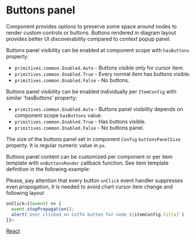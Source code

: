# Buttons panel

Component provides options to preserve some space around nodes to render custom controls or buttons. Buttons rendered in diagram layout provides better UI discoverability compared to context popup panel.

Buttons panel visibility can be enabled at component scope with `hasButtons` property:
* `primitives.common.Enabled.Auto` - Buttons visible only for cursor item.
* `primitives.common.Enabled.True` - Every normal item has buttons visible.
* `primitives.common.Enabled.False` - No buttons.

Buttons panel visibility can be enabled individually per `ItemConfig` with similar 'hasButtons' property:
* `primitives.common.Enabled.Auto` - Buttons panel visibility depends on component scope `hasButtons` value.
* `primitives.common.Enabled.True` - Has buttons visible.
* `primitives.common.Enabled.False` - No buttons panel.

The size of the buttons panel set in component `Config` `buttonsPanelSize` property. It is regular numeric value in `px`.

Buttons panel content can be customized per component or per item template with `onButtonsRender` callback function. See item template definition in the following example:

Please, pay attention that every button `onClick` event handler suppresses even propogation, it is needed to avoid chart cursor item change and following layout

```JavaScript
onClick={(event) => {
  event.stopPropagation();
  alert(`User clicked on Coffe button for node ${itemConfig.title}`)
}}>
```

[React](../src/Samples/ButtonsPanel.js)
